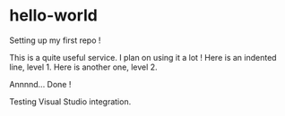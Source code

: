 # hello-world
Setting up my first repo !

This is a quite useful service. I plan on using it a lot !
  Here is an indented line, level 1.
    Here is another one, level 2.

Annnnd... Done !

Testing Visual Studio integration.